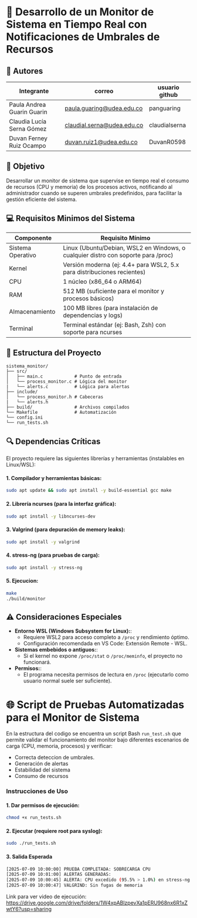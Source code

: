 # 💾 Desarrollo de un Monitor de Sistema en Tiempo Real con Notificaciones de Umbrales de Recursos

## 👥 Autores
|Integrante|correo|usuario github|
|---|---|---|
|Paula Andrea Guarin Guarin |paula.guaring@udea.edu.co |panguaring|
|Claudia Lucía Serna Gómez|claudial.serna@udea.edu.co|claudialserna|
|Duvan Ferney Ruiz Ocampo|duvan.ruiz1@udea.edu.co|DuvanR0598|

## 🎯 Objetivo
Desarrollar un monitor de sistema que supervise en tiempo real el consumo de recursos (CPU y memoria) de los procesos activos, notificando al administrador cuando se superen umbrales predefinidos, para facilitar la gestión eficiente del sistema.

## 💻 Requisitos Minimos del Sistema 
| Componente         | Requisito Mínimo                                                                 |
|--------------------|----------------------------------------------------------------------------------|
| Sistema Operativo  | Linux (Ubuntu/Debian, WSL2 en Windows, o cualquier distro con soporte para /proc) |
| Kernel             | Versión moderna (ej: 4.4+ para WSL2, 5.x para distribuciones recientes)           |
| CPU                | 1 núcleo (x86_64 o ARM64)                                                        |
| RAM                | 512 MB (suficiente para el monitor y procesos básicos)                           |
| Almacenamiento     | 100 MB libres (para instalación de dependencias y logs)                          |
| Terminal           | Terminal estándar (ej: Bash, Zsh) con soporte para ncurses                      |

## 📌 Estructura del Proyecto
```
sistema_monitor/  
├── src/  
│   ├── main.c            # Punto de entrada  
│   └── process_monitor.c # Lógica del monitor
|   └── alerts.c          # Lógica para alertas
├── include/  
│   └── process_monitor.h # Cabeceras
|   └── alerts.h  
├── build/                # Archivos compilados  
└── Makefile              # Automatización
└── config.ini
└── run_tests.sh
```

## 🔍 Dependencias Críticas
El proyecto requiere las siguientes librerías y herramientas (instalables en Linux/WSL):

#### 1. Compilador y herramientas básicas:
```bash
sudo apt update && sudo apt install -y build-essential gcc make
```
#### 2. Librería ncurses (para la interfaz gráfica):
```bash
sudo apt install -y libncurses-dev
```
#### 3. Valgrind (para depuración de memory leaks):
```bash
sudo apt install -y valgrind
```
#### 4. stress-ng (para pruebas de carga):
```bash
sudo apt install -y stress-ng
```
#### 5. Ejecucion:
```bash
make
./build/monitor
```
## ⚠️ Consideraciones Especiales
- **Entorno WSL (Windows Subsystem for Linux):**:
  - Requiere WSL2 para acceso completo a `/proc` y rendimiento óptimo.
  - Configuración recomendada en VS Code: Extensión Remote - WSL.
- **Sistemas embebidos o antiguos:**:
  - Si el kernel no expone `/proc/stat` o `/proc/meminfo`, el proyecto no funcionará.
- **Permisos:**:
  - El programa necesita permisos de lectura en `/proc` (ejecutarlo como usuario normal suele ser suficiente).   

# 🌐 Script de Pruebas Automatizadas para el Monitor de Sistema
En la estructura del codigo se encuentra un script Bash `run_test.sh` que permite validar el funcionamiento del monitor bajo diferentes escenarios de carga (CPU, memoria, procesos) y verificar:
- Correcta deteccion de umbrales.
- Generación de alertas
- Estabilidad del sistema
- Consumo de recursos

### Instrucciones de Uso
#### 1. Dar permisos de ejecución:
```bash
chmod +x run_tests.sh
```
#### 2. Ejecutar (requiere root para syslog):
```bash
sudo ./run_tests.sh
```

#### 3. Salida Esperada
```bash
[2025-07-09 10:00:00] PRUEBA COMPLETADA: SOBRECARGA CPU
[2025-07-09 10:01:00] ALERTAS GENERADAS:
[2025-07-09 10:00:45] ALERTA: CPU excedido (95.5% > 1.0%) en stress-ng (PID: 12345)
[2025-07-09 10:00:47] VALGRIND: Sin fugas de memoria
```

Link para ver video de ejecución: https://drive.google.com/drive/folders/1W4xpABlzpevXa1pERU968nx6R1xZwtY6?usp=sharing
